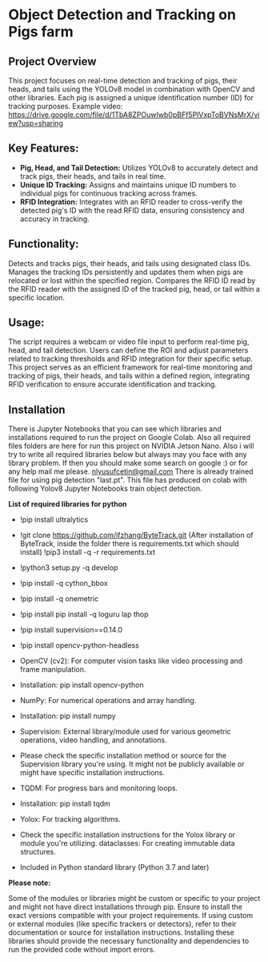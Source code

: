 # Object Detection and Tracking on Pigs farm

## Project Overview
This project focuses on real-time detection and tracking of pigs, their heads, and tails using the YOLOv8 model in combination with OpenCV and other libraries. Each pig is assigned a unique identification number (ID) for tracking purposes.
Example video: https://drive.google.com/file/d/1TbA8ZPOuwIwb0pBFf5PlVxpToBVNsMrX/view?usp=sharing

## Key Features:
- **Pig, Head, and Tail Detection:** Utilizes YOLOv8 to accurately detect and track pigs, their heads, and tails in real time.
- **Unique ID Tracking:** Assigns and maintains unique ID numbers to individual pigs for continuous tracking across frames.
- **RFID Integration:** Integrates with an RFID reader to cross-verify the detected pig's ID with the read RFID data, ensuring consistency and accuracy in tracking.

## Functionality:
Detects and tracks pigs, their heads, and tails using designated class IDs.
Manages the tracking IDs persistently and updates them when pigs are relocated or lost within the specified region.
Compares the RFID ID read by the RFID reader with the assigned ID of the tracked pig, head, or tail within a specific location.
## Usage:
The script requires a webcam or video file input to perform real-time pig, head, and tail detection.
Users can define the ROI and adjust parameters related to tracking thresholds and RFID integration for their specific setup.
This project serves as an efficient framework for real-time monitoring and tracking of pigs, their heads, and tails within a defined region, integrating RFID verification to ensure accurate identification and tracking.


## Installation
There is Jupyter Notebooks that you can see which libraries and installations required to run the project on Google Colab. Also all required files folders are here for run this project on NVIDIA Jetson Nano. Also i will try to write all required libraries below but always may you face with any library problem. If then you should make some search on google :) or for any help mail me please. nlyusufcetin@gmail.com
There is already trained file for using pig detection "last.pt". This file has produced on colab with following Yolov8 Jupyter Notebooks train object detection.
  
 **List of required libraries for python**
 - !pip install ultralytics
 - !git clone https://github.com/ifzhang/ByteTrack.git
  (After installation of ByteTrack, inside the folder there is requirements.txt which should install) !pip3 install -q -r requirements.txt
- !python3 setup.py -q develop
- !pip install -q cython_bbox
- !pip install -q onemetric
- !pip install pip install -q loguru lap thop
- !pip install supervision==0.14.0
- !pip install opencv-python-headless
- OpenCV (cv2): For computer vision tasks like video processing and frame manipulation.
- Installation: pip install opencv-python

- NumPy: For numerical operations and array handling.
- Installation: pip install numpy

- Supervision: External library/module used for various geometric operations, video handling, and annotations.
- Please check the specific installation method or source for the Supervision library you're using. It might not be publicly available or might have specific installation instructions.

- TQDM: For progress bars and monitoring loops.
- Installation: pip install tqdm

- Yolox: For tracking algorithms.
- Check the specific installation instructions for the Yolox library or module you're utilizing.
dataclasses: For creating immutable data structures.
- Included in Python standard library (Python 3.7 and later)

**Please note:**

Some of the modules or libraries might be custom or specific to your project and might not have direct installations through pip.
Ensure to install the exact versions compatible with your project requirements.
If using custom or external modules (like specific trackers or detectors), refer to their documentation or source for installation instructions.
Installing these libraries should provide the necessary functionality and dependencies to run the provided code without import errors.

